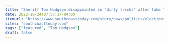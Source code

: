 ```yaml
---
title: "Sheriff Tom Hodgson disappointed in 'dirty tricks' after fake Twitter account surfaces"
date: 2022-10-24T07:57:17-04:00
itemurl: "https://www.southcoasttoday.com/story/news/politics/elections/2022/10/24/fake-twitter-account-draws-bristol-county-sheriff-hodgsons-ire/10555098002/"
sites: "southcoasttoday.com"
tags: ["featured", "Tom Hodgson"]
draft: false
---
```


